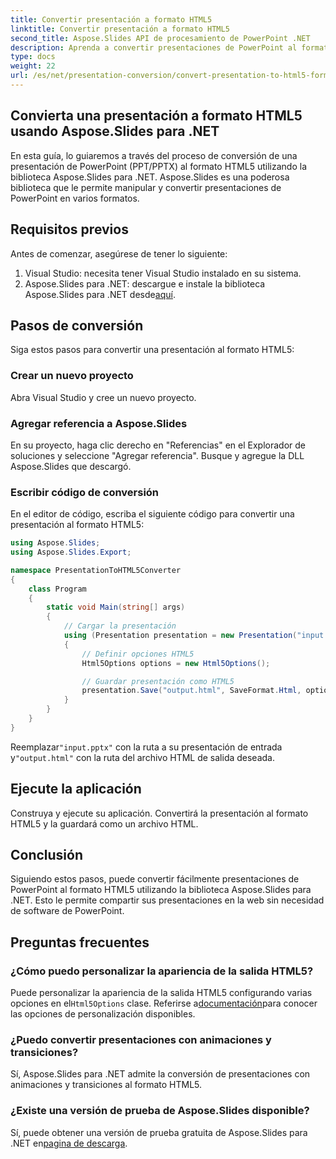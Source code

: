 ```yaml
---
title: Convertir presentación a formato HTML5
linktitle: Convertir presentación a formato HTML5
second_title: Aspose.Slides API de procesamiento de PowerPoint .NET
description: Aprenda a convertir presentaciones de PowerPoint al formato HTML5 usando Aspose.Slides para .NET. Conversión fácil y eficiente para compartir en la web.
type: docs
weight: 22
url: /es/net/presentation-conversion/convert-presentation-to-html5-format/
---
```

## Convierta una presentación a formato HTML5 usando Aspose.Slides para .NET

En esta guía, lo guiaremos a través del proceso de conversión de una presentación de PowerPoint (PPT/PPTX) al formato HTML5 utilizando la biblioteca Aspose.Slides para .NET. Aspose.Slides es una poderosa biblioteca que le permite manipular y convertir presentaciones de PowerPoint en varios formatos.

## Requisitos previos

Antes de comenzar, asegúrese de tener lo siguiente:

1. Visual Studio: necesita tener Visual Studio instalado en su sistema.
2.  Aspose.Slides para .NET: descargue e instale la biblioteca Aspose.Slides para .NET desde[aquí](https://downloads.aspose.com/slides/net).

## Pasos de conversión

Siga estos pasos para convertir una presentación al formato HTML5:

### Crear un nuevo proyecto

Abra Visual Studio y cree un nuevo proyecto.

### Agregar referencia a Aspose.Slides

En su proyecto, haga clic derecho en "Referencias" en el Explorador de soluciones y seleccione "Agregar referencia". Busque y agregue la DLL Aspose.Slides que descargó.

### Escribir código de conversión

En el editor de código, escriba el siguiente código para convertir una presentación al formato HTML5:

```csharp
using Aspose.Slides;
using Aspose.Slides.Export;

namespace PresentationToHTML5Converter
{
    class Program
    {
        static void Main(string[] args)
        {
            // Cargar la presentación
            using (Presentation presentation = new Presentation("input.pptx"))
            {
                // Definir opciones HTML5
                Html5Options options = new Html5Options();

                // Guardar presentación como HTML5
                presentation.Save("output.html", SaveFormat.Html, options);
            }
        }
    }
}
```

 Reemplazar`"input.pptx"` con la ruta a su presentación de entrada y`"output.html"` con la ruta del archivo HTML de salida deseada.

## Ejecute la aplicación

Construya y ejecute su aplicación. Convertirá la presentación al formato HTML5 y la guardará como un archivo HTML.

## Conclusión

Siguiendo estos pasos, puede convertir fácilmente presentaciones de PowerPoint al formato HTML5 utilizando la biblioteca Aspose.Slides para .NET. Esto le permite compartir sus presentaciones en la web sin necesidad de software de PowerPoint.

## Preguntas frecuentes

### ¿Cómo puedo personalizar la apariencia de la salida HTML5?

 Puede personalizar la apariencia de la salida HTML5 configurando varias opciones en el`Html5Options` clase. Referirse a[documentación](https://reference.aspose.com/slides/net/aspose.slides.export/html5options)para conocer las opciones de personalización disponibles.

### ¿Puedo convertir presentaciones con animaciones y transiciones?

Sí, Aspose.Slides para .NET admite la conversión de presentaciones con animaciones y transiciones al formato HTML5.

### ¿Existe una versión de prueba de Aspose.Slides disponible?

 Sí, puede obtener una versión de prueba gratuita de Aspose.Slides para .NET en[pagina de descarga](https://releases.aspose.com/slides/net).